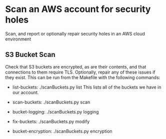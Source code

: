 # Scan an AWS account for security holes

Scan, and report or optionally repair security holes in an AWS cloud environment

## S3 Bucket Scan

Check that S3 buckets are encrypted, as are their contents, and that connections to them require TLS. Optionally, repair any of these issues if they exist. This can be run from the Makefile with the following commands:

* list-buckets:
	./scanBuckets.py list
This lists all of the buckets we have in our account.

* scan-buckets:
	./scanBuckets.py scan
* bucket-logging:
	./scanBuckets.py logging
* fix-buckets:
	./scanBuckets.py modify
* bucket-encryption:
	./scanBuckets.py encryption

